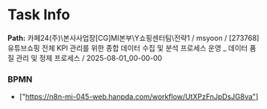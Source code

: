 # Task Info

**Path:** 카페24(주)\본사사업장\[CG]MI본부\Y쇼핑센터팀\전략1 / msyoon / [273768] 유튜브쇼핑 전체 KPI 관리를 위한 종합 데이터 수집 및 분석 프로세스 운영 _ 데이터 품질 관리 및 정제 프로세스 / 2025-08-01_00-00-00

### BPMN
- ["https://n8n-mi-045-web.hanpda.com/workflow/UtXPzFnJpDsJG8va"]

